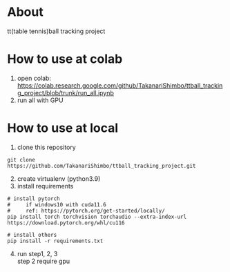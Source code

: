 # About
tt(table tennis)ball tracking project

# How to use at colab
1. open colab: https://colab.research.google.com/github/TakanariShimbo/ttball_tracking_project/blob/trunk/run_all.ipynb
1. run all with GPU

# How to use at local
1. clone this repository
```
git clone https://github.com/TakanariShimbo/ttball_tracking_project.git
```
2. create virtualenv (python3.9)
3. install requirements 
```
# install pytorch
#     if windows10 with cuda11.6
#     ref: https://pytorch.org/get-started/locally/
pip install torch torchvision torchaudio --extra-index-url https://download.pytorch.org/whl/cu116

# install others
pip install -r requirements.txt
```
4. run step1, 2, 3  
step 2 require gpu